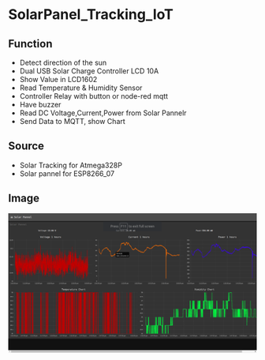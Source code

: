 # SolarPanel_Tracking_IoT

## Function
- Detect direction of the sun
- Dual USB Solar Charge Controller LCD 10A
- Show Value in LCD1602
- Read Temperature & Humidity Sensor
- Controller Relay with button or node-red mqtt
- Have buzzer 
- Read DC Voltage,Current,Power from Solar Pannelr 
- Send Data to MQTT, show Chart 

## Source
- Solar Tracking for Atmega328P
- Solar pannel for ESP8266_07

## Image 
![SolarPannel_Tracking](https://raw.githubusercontent.com/baobon/SolarPanel_Tracking_IoT/master/Image/screen1.png)

